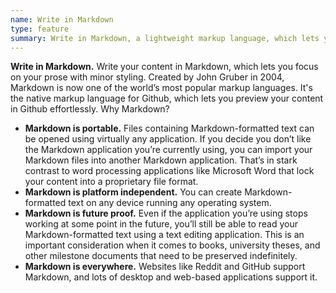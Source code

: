 ```yaml
---
name: Write in Markdown
type: feature
summary: Write in Markdown, a lightweight markup language, which lets you focus on your prose with minor styling. It is portable, platform-independent, future-proof, and used everywhere.
---
```


**Write in Markdown.**
Write your content in Markdown, which lets you focus on your prose with minor styling. Created by John Gruber in 2004, Markdown is now one of the world’s most popular markup languages.
It's the native markup language for Github, which lets you preview your content in Github effortlessly. Why Markdown?

* **Markdown is portable.** Files containing Markdown-formatted text can be opened using virtually any application. If you decide you don’t like the Markdown application you’re currently using, you can import your Markdown files into another Markdown application. That’s in stark contrast to word processing applications like Microsoft Word that lock your content into a proprietary file format.
* **Markdown is platform independent.** You can create Markdown-formatted text on any device running any operating system.
*  **Markdown is future proof.** Even if the application you’re using stops working at some point in the future, you’ll still be able to read your Markdown-formatted text using a text editing application. This is an important consideration when it comes to books, university theses, and other milestone documents that need to be preserved indefinitely.
* **Markdown is everywhere.** Websites like Reddit and GitHub support Markdown, and lots of desktop and web-based applications support it.
